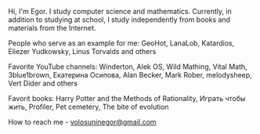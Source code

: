 Hi, I'm Egor.
I study computer science and mathematics. 
Currently, in addition to studying at school, I study independently from books and materials from the Internet.

People who serve as an example for me:
GeoHot, LanaLob, Katardios, Eliezer Yudkowsky, Linus Torvalds and others

Favorite YouTube channels: 
Winderton, Alek OS, Wild Mathing, Vital Math, 3blue1brown, Екатерина Осипова, Alan Becker, Mark Rober, 
melodysheep, Vert Dider and others

Favorit books:
Harry Potter and the Methods of Rationality, Играть чтобы жить, Profiler, Pet cemetery, The bite of evolution 

How to reach me - volosuninegor@gmail.com
